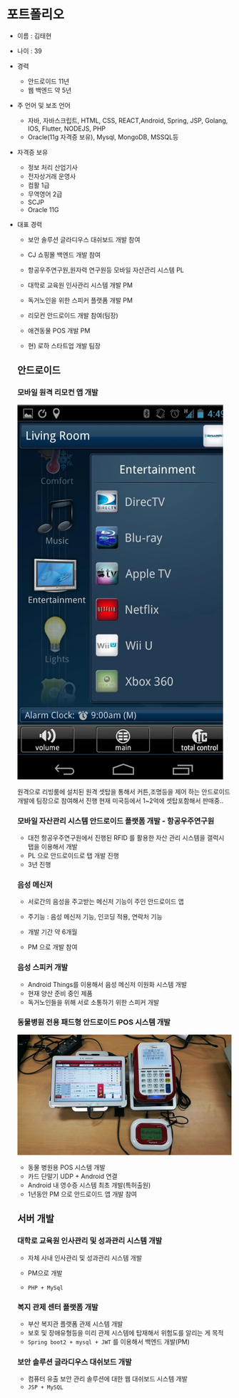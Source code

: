 # 포트폴리오

- 이름 : 김태현
- 나이 : 39

- 경력

  - 안드로이드 11년
  - 웹 백엔드 약 5년

- 주 언어 및 보조 언어
  - 자바, 자바스크립트, HTML, CSS, REACT,Android, Spring, JSP, Golang, IOS, Flutter, NODEJS, PHP
  - Oracle(11g 자격증 보유), Mysql, MongoDB, MSSQL등
  
- 자격증 보유
  - 정보 처리 산업기사
  - 전자상거래 운영사
  - 컴활 1급
  - 무역영어 2급
  - SCJP
  - Oracle 11G
  
  

- 대표 경력

  - 보안 솔루션 글라디우스 대쉬보드 개발 참여

  - CJ 쇼핑몰 백엔드 개발 참여

  - 항공우주연구원,원자력 연구원등 모바일 자산관리 시스템 PL

  - 대학로 교육원 인사관리 시스템 개발 PM

  - 독거노인을 위한 스피커 플랫폼 개발 PM

  - 리모컨 안드로이드 개발 참여(팀장)

  - 애견동물 POS 개발 PM
  
  - 현) 로하 스타트업 개발 팀장

  ## 안드로이드

  ### 모바일 원격 리모컨 앱 개발 

  ![1552878431162](assets/1552878431162.png)

  원격으로 리빙룸에 설치된 원격 셋탑을 통해서 커튼,조명등을 제어 하는 안드로이드 개발에 팀장으로 참여해서 진행
  현재 미국등에서 1~2억에 셋탑포함해서 판매중..

  

  ### 모바일 자산관리 시스템 안드로이드 플랫폼 개발 - 항공우주연구원

  - 대전 항공우주연구원에서 진행된 RFID 를 활용한 자산 관리 시스템을 갤럭시 탭을 이용해서 개발
  - PL 으로 안드로이드로 탭 개발 진행
  - 3년 진행

  

  ### 음성 메신저

  - 서로간의 음성을 주고받는 메신저 기능이 주인 안드로이드 앱

  - 주기능 : 음성 메신저 기능, 인코딩 적용, 연락처 기능

  - 개발 기간 약 6개월

  - PM 으로 개발 참여

    

  ### 음성 스피커 개발

  - Android Things를 이용해서 음성 메신저 이원화 시스템 개발
  - 현재 양산 준비 중인 제품
  - 독거노인들을 위해 서로 소통하기 위한 스피커 개발

  

  ### 동물병원 전용 패드형 안드로이드 POS 시스템 개발

  ![epos](assets/epos.jpg)

  

  - 동물 병원용 POS 시스템 개발
  - 카드 단말기 UDP + Android 연결
  - Android 내 영수증 시스템 최초 개발(특허출원)
  - 1년동안 PM 으로 안드로이드 앱 개발 참여

  

  ## 서버 개발

  ### 대학로 교육원 인사관리 및 성과관리 시스템 개발

  - 자체 사내 인사관리 및 성과관리 시스템 개발

  - PM으로 개발

  - `PHP + MySql`

    

  ### 복지 관제 센터 플랫폼 개발

  - 부산 복지관 플랫폼 관제 시스템 개발
  - 보호 및 장애유형등을 미리 관제 시스템에 탑재해서 위험도를 알리는 게 목적
  - `Spring boot2 + mysql + JWT` 를 이용해서 백엔드 개발(PM)

  

  ### 보안 솔루션 글라디우스 대쉬보드 개발

  - 컴퓨터 유출 보안 관리 솔루션에 대한 웹 대쉬보드 시스템 개발
  - `JSP + MySQL`

  

  

  

  

  
